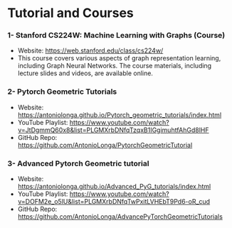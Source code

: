 # Tutorial and Courses
### 1- Stanford CS224W: Machine Learning with Graphs (Course)
* Website: https://web.stanford.edu/class/cs224w/
* This course covers various aspects of graph representation learning, including Graph Neural Networks. The course materials, including lecture slides and videos, are available online.

### 2- Pytorch Geometric Tutorials
* Website: https://antoniolonga.github.io/Pytorch_geometric_tutorials/index.html
* YouTube Playlist: https://www.youtube.com/watch?v=JtDgmmQ60x8&list=PLGMXrbDNfqTzqxB1IGgimuhtfAhGd8lHF
* GitHub Repo: https://github.com/AntonioLonga/PytorchGeometricTutorial

### 3- Advanced Pytorch Geometric tutorial
* Website: https://antoniolonga.github.io/Advanced_PyG_tutorials/index.html
* YouTube Playlist: https://www.youtube.com/watch?v=DOFM2e_o5lU&list=PLGMXrbDNfqTwPxitLVHEbT9Pd6-oR_cud
* GitHub Repo: https://github.com/AntonioLonga/AdvancePyTorchGeometricTutorials